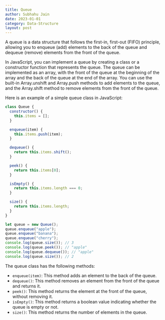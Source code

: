 ```yaml
---
title: Queue
author: Subhahu Jain
date: 2023-01-01
category: Data-Structure
layout: post
---
```



A queue is a data structure that follows the first-in, first-out (FIFO) principle, allowing you to enqueue (add) elements to the back of the queue and dequeue (remove) elements from the front of the queue.

In JavaScript, you can implement a queue by creating a class or a constructor function that represents the queue. The queue can be implemented as an array, with the front of the queue at the beginning of the array and the back of the queue at the end of the array. You can use the built-in Array.unshift and Array.push methods to add elements to the queue, and the Array.shift method to remove elements from the front of the queue.

Here is an example of a simple queue class in JavaScript:

```js
class Queue {
  constructor() {
    this.items = [];
  }

  enqueue(item) {
    this.items.push(item);
  }

  dequeue() {
    return this.items.shift();
  }

  peek() {
    return this.items[0];
  }

  isEmpty() {
    return this.items.length === 0;
  }

  size() {
    return this.items.length;
  }
}

let queue = new Queue();
queue.enqueue("apple");
queue.enqueue("banana");
queue.enqueue("cherry");
console.log(queue.size()); // 3
console.log(queue.peek()); // "apple"
console.log(queue.dequeue()); // "apple"
console.log(queue.size()); // 2
```

 The queue class has the following methods:

 - `enqueue(item)`: This method adds an element to the back of the queue.
 - `dequeue()`: This method removes an element from the front of the queue and returns it.
 - `peek()`: This method returns the element at the front of the queue, without removing it.
 - `isEmpty()`: This method returns a boolean value indicating whether the queue is empty or not.
 - `size()`: This method returns the number of elements in the queue.


